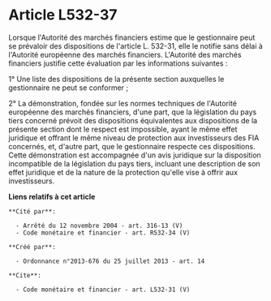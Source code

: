 # Article L532-37

Lorsque l'Autorité des marchés financiers estime que le gestionnaire peut se prévaloir des dispositions de l'article L.
532-31, elle le notifie sans délai à l'Autorité européenne des marchés financiers. L'Autorité des marchés financiers justifie
cette évaluation par les informations suivantes : 

1° Une liste des dispositions de la présente section auxquelles le gestionnaire ne peut se conformer ; 

2° La démonstration, fondée sur les normes techniques de l'Autorité européenne des marchés financiers, d'une part, que la
législation du pays tiers concerné prévoit des dispositions équivalentes aux dispositions de la présente section dont le
respect est impossible, ayant le même effet juridique et offrant le même niveau de protection aux investisseurs des FIA
concernés, et, d'autre part, que le gestionnaire respecte ces dispositions. Cette démonstration est accompagnée d'un avis
juridique sur la disposition incompatible de la législation du pays tiers, incluant une description de son effet juridique et
de la nature de la protection qu'elle vise à offrir aux investisseurs.

**Liens relatifs à cet article**

	**Cité par**:

	  - Arrêté du 12 novembre 2004 - art. 316-13 (V)
	  - Code monétaire et financier - art. R532-34 (V)

	**Créé par**:

	  - Ordonnance n°2013-676 du 25 juillet 2013 - art. 14

	**Cite**:

	  - Code monétaire et financier - art. L532-31 (V)
